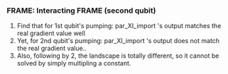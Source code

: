 ### FRAME: Interacting FRAME (second qubit)
1. Find that for 1st qubit's pumping: par_XI_import 's output matches the real gradient value well
2. Yet, for 2nd  qubit's pumping: par_XI_import 's output does not match the real gradient value.. 
3. Also, following by 2, the landscape is totally different, so it cannot be solved by simply multipling a constant.
